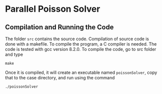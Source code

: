 # Parallel Poisson Solver

## Compilation and Running the Code

The folder ```src``` contains the source code.
Compilation of source code is done with a makefile.
To compile the program, a C compiler is needed.
The code is tested with gcc version 8.2.0.
To compile the code, go to src folder and type

```
make
```

Once it is compiled, it will create an executable named ```poissonSolver```, copy that to the case directory, and run using the command

```
./poissonSolver
```